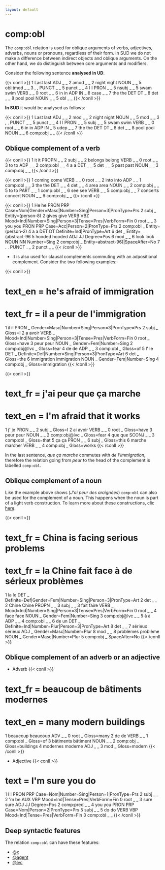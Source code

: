```yaml
---
layout: default
---
```


# **comp:obl**
The `comp:obl` relation is used for oblique arguments of verbs, adjectives, adverbs, nouns or pronouns, regardless of their form. In SUD we do not make a difference between indirect objects and oblique arguments. On the other hand, we do distinguish between core arguments and modifiers.

Consider the following sentence **analysed in UD**.

{{< conll >}}
1	Last	last	ADJ	_	_	2	amod	_	_
2	night	night	NOUN	_	_	5	obl:tmod	_	_
3	,	,	PUNCT	_	_	5	punct	_	_
4	I	I	PRON	_	_	5	nsubj	_	_
5	swam	swim	VERB	_	_	0	root	_	_
6	in	in	ADP	IN	_	8	case	_	_
7	the	the	DET	DT	_	8	det	_	_
8	pool	pool	NOUN	_	_	5	obl	_	_
{{< /conll >}}

**In SUD** it would be analysed as follows:

{{< conll >}}
1	Last	last	ADJ	_	_	2	mod	_	_
2	night	night	NOUN	_	_	5	mod	_	_
3	,	,	PUNCT	_	_	5	punct	_	_
4	I	I	PRON	_	_	5	subj	_	_
5	swam	swim	VERB	_	_	0	root	_	_
6	in	in	ADP	IN	_	5	udep	_	_
7	the	the	DET	DT	_	8	det	_	_
8	pool	pool	NOUN	_	_	6	comp:obj	_	_
{{< /conll >}}

## Oblique complement of a verb

{{< conll >}}
1	it	it	PROPN	_	_	2	subj	_	_
2	belongs	belong	VERB	_	_	0	root	_	_
3	to	to	ADP	_	_	2	comp:obl	_	_
4	a	a	DET	_	_	5	det	_	_
5	past	past	NOUN	_	_	3	comp:obj	_	_
{{< /conll >}}

{{< conll >}}
1	coming	come	VERB	_	_	0	root	_	_
2	into	into	ADP	_	_	1	comp:obl	_	_
3	the	the	DET	_	_	4	det	_	_
4	area	area	NOUN	_	_	2	comp:obj	_	_
5	to	to	PART	_	_	1	comp:obl	_	_
6	see	see	VERB	_	_	5	comp:obj	_	_
7	concerts	concert	NOUN	_	_	6	comp:obj	_	_
{{< /conll >}}

{{< conll >}}
1	He	he	PRON	PRP	Case=Nom|Gender=Masc|Number=Sing|Person=3|PronType=Prs	2	subj	_	Entity=(person-8)
2	gives	give	VERB	VBZ	Mood=Ind|Number=Sing|Person=3|Tense=Pres|VerbForm=Fin	0	root	_	_
3	you	you	PRON	PRP	Case=Acc|Person=2|PronType=Prs	2	comp:obl	_	Entity=(person-2)
4	a	a	DET	DT	Definite=Ind|PronType=Art	6	det	_	Entity=(abstract-96
5	hooded	hooded	ADJ	JJ	Degree=Pos	6	mod	_	_
6	look	look	NOUN	NN	Number=Sing	2	comp:obj	_	Entity=abstract-96)|SpaceAfter=No
7	.	.	PUNCT	.	_	2	punct	_	_
{{< /conll >}}

* It is also used for clausal complements commuting with an adpositional complement.
Consider the two following examples:

{{< conll >}}
# text_en = he's afraid of immigration
# text_fr = il a peur de l'immigration
1	il	il	PRON	_	Gender=Masc|Number=Sing|Person=3|PronType=Prs	2	subj	_	Gloss=I
2	a	avoir	VERB	_	Mood=Ind|Number=Sing|Person=3|Tense=Pres|VerbForm=Fin	0	root	_	Gloss=have
3	peur	peur	NOUN	_	Gender=Fem|Number=Sing	2	comp:obj@lvc	_	Gloss=fear
4	de	de	ADP	_	_	3	comp:obl	_	Gloss=of
5	l'	le	DET	_	Definite=Def|Number=Sing|Person=3|PronType=Art	6	det	_	Gloss=the
6	immigration	immigration	NOUN	_	Gender=Fem|Number=Sing	4	comp:obj	_	Gloss=immigration
{{< /conll >}}


{{< conll >}}
# text_fr = j'ai peur que ça marche
# text_en = I'm afraid that it works
1	j'	je	PRON	_	_	2	subj	_	Gloss=I
2	ai	avoir	VERB	_	_	0	root	_	Gloss=have
3	peur	peur	NOUN	_	_	2	comp:obj@lvc	_	Gloss=fear
4	que	que	SCONJ	_	_	3	comp:obl	_	Gloss=that
5	ça	ça	PRON	_	_	6	subj	_	Gloss=this
6	marche	marcher	VERB	_	_	4	comp:obj	_	Gloss=works
{{< /conll >}}

In the last sentence, *que ça marche* commutes with *de l'immigration*, therefore the relation going from *peur* to the head of the complement is labelled `comp:obl`.

## Oblique complement of a noun

Like the example above shows (*J'ai peur des araignées*) `comp:obl` can also be used for the complement of a noun. This happens when the noun is part of a light verb construction. To learn more about these constructions, clic [here](../../particular_phenomena/lvc).

{{< conll >}}
# text_fr = China is facing serious problems
# text_fr = la Chine fait face à de sérieux problèmes
1	la	le	DET	_	Definite=Def|Gender=Fem|Number=Sing|Person=3|PronType=Art	2	det	_	_
2	Chine	Chine	PROPN	_	_	3	subj	_	_
3	fait	faire	VERB	_	Mood=Ind|Number=Sing|Person=3|Tense=Pres|VerbForm=Fin	0	root	_	_
4	face	face	NOUN	_	Gender=Fem|Number=Sing	3	comp:obj@lvc	_	_
5	à	à	ADP	_	_	4	comp:obl	_	_
6	de	un	DET	_	Definite=Ind|Number=Plur|Person=3|PronType=Art	8	det	_	_
7	sérieux	sérieux	ADJ	_	Gender=Masc|Number=Plur	8	mod	_	_
8	problèmes	problème	NOUN	_	Gender=Masc|Number=Plur	5	comp:obj	_	SpaceAfter=No
{{< /conll >}}


## Oblique complement of an adverb or an adjective
* Adverb
{{< conll >}}
# text_fr = beaucoup de bâtiments modernes
# text_en = many modern buildings
1	beaucoup	beaucoup	ADV	_	_	0	root	_	Gloss=many
2	de	de	VERB	_	_	1	comp:obl	_	Gloss=of
3	bâtiments	bâtiment	NOUN	_	_	2	comp:obj	_	Gloss=buildings
4	modernes	moderne	ADJ	_	_	3	mod	_	Gloss=modern
{{< /conll >}}

* Adjective
{{< conll >}}
# text = I'm sure you do
1	I	I	PRON	PRP	Case=Nom|Number=Sing|Person=1|PronType=Prs	2	subj	_	_
2	'm	be	AUX	VBP	Mood=Ind|Tense=Pres|VerbForm=Fin	0	root	_	_
3	sure	sure	ADJ	JJ	Degree=Pos	2	comp:pred	_	_
4	you	you	PRON	PRP	Case=Nom|Person=2|PronType=Prs	5	subj	_	_
5	do	do	VERB	VBP	Mood=Ind|Tense=Pres|VerbForm=Fin	3	comp:obl	_	_
{{< /conll >}}

## Deep syntactic features
The relation `comp:obl` can have these features:
* [@x](../../deep_features/x)
* [@agent](../../deep_features/agent)
* [@lvc](../../deep_features/lvc)